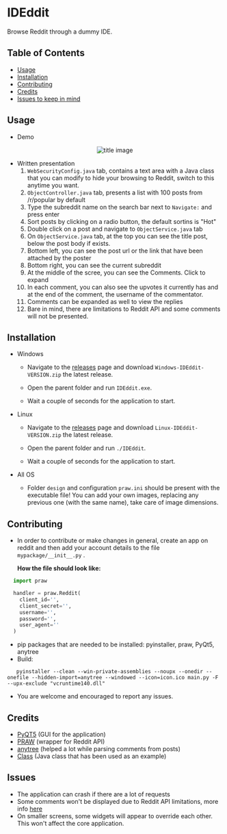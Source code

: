 # IDEddit
Browse Reddit through a dummy IDE. 

## Table of Contents
* [Usage](#usage)
* [Installation](#installation)
* [Contributing](#contributing)
* [Credits](#credits)
* [Issues to keep in mind](#issues)


## Usage

* Demo

<p align="center">
<img alt="title image" src="ideddit_demo.gif"/>
</p>

* Written presentation
  1. ```WebSecurityConfig.java``` tab, contains a text area with a Java class that you can modify to hide your browsing to Reddit, switch to this anytime you want.
  2. ```ObjectController.java``` tab, presents a list with 100 posts from /r/popular by default
  3. Type the subreddit name on the search bar next to ```Navigate:``` and press enter
  4. Sort posts by clicking on a radio button, the default sortins is "Hot"
  5. Double click on a post and navigate to ```ObjectService.java``` tab
  6. On ```ObjectService.java``` tab, at the top you can see the title post, below the post body if exists. 
  7. Bottom left, you can see the post url or the link that have been attached by the poster
  8. Bottom right, you can see the current subreddit
  9. At the middle of the scree, you can see the Comments. Click to expand
  10. In each comment, you can also see the upvotes it currently has and at the end of the comment, the username of the commentator.
  11. Comments can be expanded as well to view the replies
  12. Bare in mind, there are limitations to Reddit API and some comments will not be presented.

## Installation
       
* Windows
   * Navigate to the [releases] page and download ```Windows-IDEddit-VERSION.zip``` the latest release.


   * Open the parent folder and run ```IDEddit.exe```.


   * Wait a couple of seconds for the application to start.
       
* Linux
   * Navigate to the [releases] page and download ```Linux-IDEddit-VERSION.zip``` the latest release.


   * Open the parent folder and run ```./IDEddit```.


   * Wait a couple of seconds for the application to start.
       
* All OS
   * Folder ```design``` and configuration ```praw.ini``` should be present with the executable file! You can add your own images, replacing any previous one (with the same name), take care of image dimensions.       
       
## Contributing
  * In order to contribute or make changes in general, create an app on reddit and then add your account details to the file ```mypackage/__init__.py``` .
  
     **How the file should look like:**
   ```python
     import praw

     handler = praw.Reddit(
       client_id='',
       client_secret='',
       username='',
       password='',
       user_agent=''
     )
   ```
   
   * pip packages that are needed to be installed: pyinstaller, praw, PyQt5, anytree 
   * Build:
   ```
      pyinstaller --clean --win-private-assemblies --noupx --onedir --onefile --hidden-import=anytree --windowed --icon=icon.ico main.py -F --upx-exclude "vcruntime140.dll"
   ```



   
   
  * You are welcome and encouraged to report any issues.
  
  
  
  
## Credits
  * [PyQT5] (GUI for the application)
  * [PRAW] (wrapper for Reddit API) 
  * [anytree] (helped a lot while parsing comments from posts) 
  * [Class] (Java class that has been used as an example)
  
  
  
  
  
## Issues
  * The application can crash if there are a lot of requests 
  * Some comments won't be displayed due to Reddit API limitations, more info [here] 
  * On smaller screens, some widgets will appear to override each other. This won't affect the core application.

[//]: #
   [PyQT5]: <https://github.com/baoboa/pyqt5>
   [PRAW]: <https://github.com/praw-dev/praw>
   [anytree]: <https://github.com/c0fec0de/anytree>
   [here]: <https://github.com/praw-dev/praw/issues/1043#issuecomment-471233284>
   [releases]: <https://github.com/mpapd/IDEddit/releases>
   [Class]:                    <https://github.com/openjdk/jdk/blob/master/src/java.desktop/windows/classes/com/sun/java/swing/plaf/windows/AnimationController.java>
 
